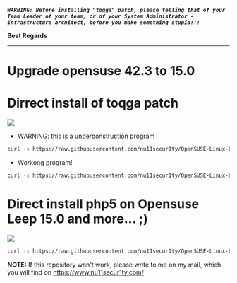 ***`WARNING: Before installing "toqga" patch, please telling that of your Team Leader of your team, or of your System Administrator - Infrastructure architect, before you make something stupid!!!`*** 

**Best Regards**

-------------------------------------------------------------------------------------------------------------------------

# Upgrade opensuse 42.3 to 15.0
# Dirrect install of toqga patch
![](https://github.com/nu11secur1ty/OpenSUSE-Linux-Linux-Architecture_Deployment-administration/blob/master/Upgrade-opensuse-42.3-to-15.0/wall/people.jpg)

- WARNING: this is a underconstruction program
```bash
curl -s https://raw.githubusercontent.com/nu11secur1ty/OpenSUSE-Linux-Linux-Architecture_Deployment-administration/master/Upgrade-opensuse-42.3-to-15.0/toqgawork.sh | bash
```
- Workong program!

```bash
curl -s https://raw.githubusercontent.com/nu11secur1ty/OpenSUSE-Linux-Linux-Architecture_Deployment-administration/master/Upgrade-opensuse-42.3-to-15.0/toqga.sh | bash
```
# Direct install php5 on Opensuse Leep 15.0 and more... ;)
![](https://github.com/nu11secur1ty/OpenSUSE-Linux-Linux-Architecture_Deployment-administration/blob/master/Upgrade-opensuse-42.3-to-15.0/wall/services.jpg)
```bash
curl -s https://raw.githubusercontent.com/nu11secur1ty/OpenSUSE-Linux-Linux-Architecture_Deployment-administration/master/Upgrade-opensuse-42.3-to-15.0/services.sh | bash
```
**NOTE:** If this repository won't work, please write to me on my mail, which you will find on https://www.nu11secur1ty.com/
